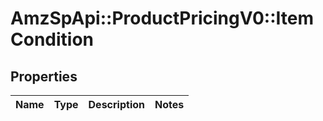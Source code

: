# AmzSpApi::ProductPricingV0::ItemCondition

## Properties
Name | Type | Description | Notes
------------ | ------------- | ------------- | -------------

